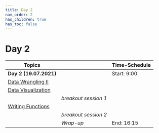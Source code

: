 ```yaml
---
title: Day 2
nav_order: 2
has_children: true
has_toc: false
---
```


# Day 2

| **Topics**                                                                                                  |                      | **Time-Schedule** |
|-------------------------------------------------------------------------------------------------------------|----------------------|-------------------|
| **Day 2 (19.07.2021)**                                                                                      |                      | Start: 9:00       |
| [Data Wrangling II](https://m-freitag.github.io/intro-r-polsci/Session3/)                                   |                      |                   |
| [Data Visualization](https://m-freitag.github.io/intro-r-polsci/Session4/)                                  |                      |                   |
|                                                                                                             | *breakout session 1* |                   |
| [Writing Functions](https://m-freitag.github.io/intro-r-polsci/Session5/)                                   |                      |                   |
|                                                                                                             | *breakout session 2* |                   |
|                                                                                                             | *Wrap-up*            | End: 16:15        |